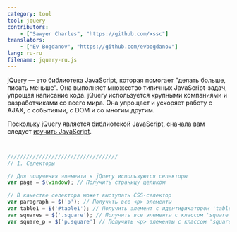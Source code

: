 ```yaml
---
category: tool
tool: jquery
contributors:
    - ["Sawyer Charles", "https://github.com/xssc"]
translators:
    - ["Ev Bogdanov", "https://github.com/evbogdanov"]
lang: ru-ru
filename: jquery-ru.js
---
```


jQuery — это библиотека JavaScript, которая помогает "делать больше, писать меньше". Она выполняет множество типичных JavaScript-задач, упрощая написание кода. jQuery используется крупными компаниями и разработчиками со всего мира. Она упрощает и ускоряет работу с AJAX, с событиями, с DOM и со многим другим.

Поскольку jQuery является библиотекой JavaScript, сначала вам следует [изучить JavaScript](https://learnxinyminutes.com/docs/ru-ru/javascript-ru/).

```js


///////////////////////////////////
// 1. Селекторы

// Для получения элемента в jQuery используются селекторы
var page = $(window); // Получить страницу целиком

// В качестве селектора может выступать CSS-селектор
var paragraph = $('p'); // Получить все <p> элементы
var table1 = $('#table1'); // Получить элемент с идентификатором 'table1'
var squares = $('.square'); // Получить все элементы с классом 'square'
var square_p = $('p.square') // Получить <p> элементы с классом 'square'

```
